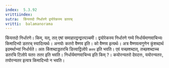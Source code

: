 ```yaml
---
index:  5.3.92
vrittiindex: 
sutra:  किंयत्तदो निर्धारणे द्वयोरेकस्य डतरच्
vritti:  balamanorama 
---
```


किंयत्तदो निर्धारणे। किम्, यत्, तत् एषां समाहारद्वन्द्वात्पञ्चमी। द्वयोरेकस्य निर्धारणे गम्ये निर्धार्यमाणवाचिभ्यः किमादिभ्यो डतरच् स्यादित्यर्थः। अनयोः कतरो वैष्णव इति। को वैष्णव इत्यर्थः। अत्र वैष्णवत्वगुणेन कुंशब्दार्थ इदमर्थाभ्यां निर्धार्यते। अतः किंशब्दाड्डतरचि डित्त्वाट्टिलोपे `कतर` इति भवति। एवं यच्छशब्दात्, तच्छशब्दाच्च डतरचि टिलोपे यतरः ततर इति भवति। निर्धार्यमाणवाचिभ्य इति किम् ?। कयोरन्यतरो देवदत्तः, ययोरन्यतरः, तयोरन्यतर इत्यत्र किमादिभ्यो न भवति। 

